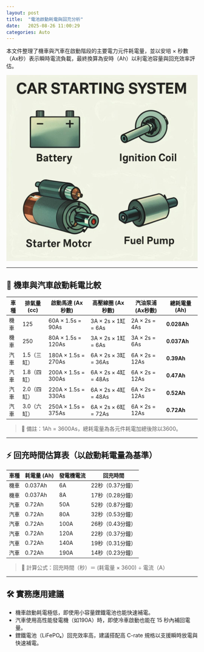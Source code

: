 ```yaml
---
layout: post
title:  "電池啟動耗電與回充分析"
date:   2025-08-26 11:00:29
categories: Auto
---
```



本文件整理了機車與汽車在啟動階段的主要電力元件耗電量，並以安培 × 秒數（Ax秒）表示瞬時電流負載，最終換算為安時（Ah）以利電池容量與回充效率評估。


![啓動相關的電系元件](/images/mobile01-8d165a281b4f677c157cefce5a8597ce.jpg)


---

## 🚦 機車與汽車啟動耗電比較

| 車種 | 排氣量 (cc) | 啟動馬達 (Ax秒數) | 高壓線圈 (Ax秒數) | 汽油泵浦 (Ax秒數) | **總耗電量 (Ah)** |
|------|-----------|--------------------|----------------|-------------------|---------------|
| 機車 | 125       | 60A × 1.5s = 90As| 3A × 2s × 1缸 = 6As| 2A × 2s = 4As    | **0.028Ah** |
| 機車 | 250       | 80A × 1.5s = 120As| 3A × 2s × 1缸 = 6As| 3A × 2s = 6As   | **0.037Ah** |
| 汽車 | 1.5（三缸）| 180A × 1.5s = 270As| 6A × 2s × 3缸 = 36As| 6A × 2s = 12As  | **0.39Ah** |
| 汽車 | 1.8（四缸）| 200A × 1.5s = 300As| 6A × 2s × 4缸 = 48As| 6A × 2s = 12As  | **0.47Ah** |
| 汽車 | 2.0（四缸）| 220A × 1.5s = 330As| 6A × 2s × 4缸 = 48As| 6A × 2s = 12As  | **0.52Ah** |
| 汽車 | 3.0（六缸）| 250A × 1.5s = 375As| 6A × 2s × 6缸 = 72As| 6A × 2s = 12As  | **0.72Ah** |

> 📌 備註：1Ah = 3600As，總耗電量為各元件耗電加總後除以3600。

---

## ⚡ 回充時間估算表（以啟動耗電量為基準）

| 車種 | 耗電量 (Ah) | 發電機電流 | 回充時間 |
|------|-------------|------------|-----------|
| 機車 | 0.037Ah     | 6A         | 22秒（0.37分鐘） |
| 機車 | 0.037Ah     | 8A         | 17秒（0.28分鐘） |
| 汽車 | 0.72Ah      | 50A        | 52秒（0.87分鐘） |
| 汽車 | 0.72Ah      | 80A        | 32秒（0.53分鐘） |
| 汽車 | 0.72Ah      | 100A       | 26秒（0.43分鐘） |
| 汽車 | 0.72Ah      | 120A       | 22秒（0.37分鐘） |
| 汽車 | 0.72Ah      | 140A       | 19秒（0.31分鐘） |
| 汽車 | 0.72Ah      | 190A       | 14秒（0.23分鐘） |

> 📌 計算公式：回充時間（秒）＝ (耗電量 × 3600) ÷ 電流（A）

---

## 🛠️ 實務應用建議

- 機車啟動耗電極低，即使用小容量鋰鐵電池也能快速補電。
- 汽車使用高性能發電機（如190A）時，即使冷車啟動也能在 15 秒內補回電量。
- 鋰鐵電池（LiFePO₄）回充效率高，建議搭配高 C-rate 規格以支援瞬時放電與快速補電。


